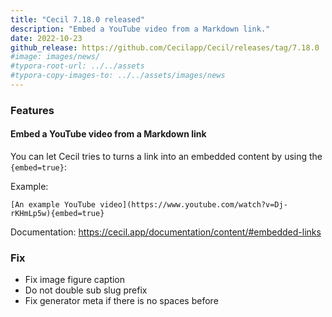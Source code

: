 ```yaml
---
title: "Cecil 7.18.0 released"
description: "Embed a YouTube video from a Markdown link."
date: 2022-10-23
github_release: https://github.com/Cecilapp/Cecil/releases/tag/7.18.0
#image: images/news/
#typora-root-url: ../../assets
#typora-copy-images-to: ../../assets/images/news
---
```


### Features

#### Embed a YouTube video from a Markdown link

You can let Cecil tries to turns a link into an embedded content by using the `{embed=true}`:

Example:

```twig
[An example YouTube video](https://www.youtube.com/watch?v=Dj-rKHmLp5w){embed=true}
```

Documentation: <https://cecil.app/documentation/content/#embedded-links>

### Fix

- Fix image figure caption
- Do not double sub slug prefix
- Fix generator meta if there is no spaces before
